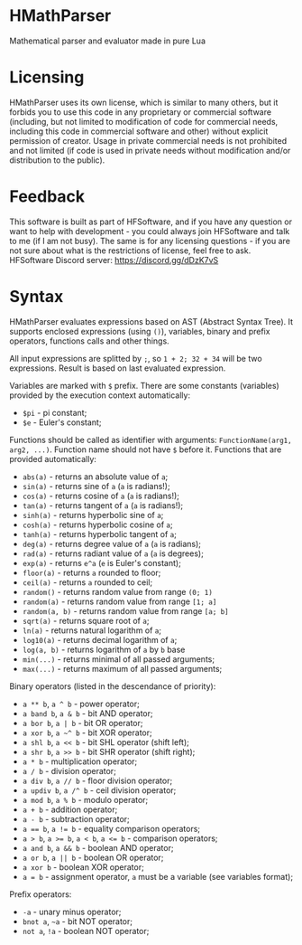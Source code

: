 # HMathParser
Mathematical parser and evaluator made in pure Lua

# Licensing
HMathParser uses its own license, which is similar to many others, but it forbids you to use this code in any proprietary or commercial software (including, but not limited to modification of code for commercial needs, including this code in commercial software and other) without explicit permission of creator. Usage in private commercial needs is not prohibited and not limited (if code is used in private needs without modification and/or distribution to the public).

# Feedback
This software is built as part of HFSoftware, and if you have any question or want to help with development - you could always join HFSoftware and talk to me (if I am not busy). The same is for any licensing questions - if you are not sure about what is the restrictions of license, feel free to ask. HFSoftware Discord server: https://discord.gg/dDzK7vS

# Syntax

HMathParser evaluates expressions based on AST (Abstract Syntax Tree). It supports enclosed expressions (using `()`), variables, binary and prefix operators, functions calls and other things.

All input expressions are splitted by `;`, so `1 + 2; 32 + 34` will be two expressions. Result is based on last evaluated expression.

Variables are marked with `$` prefix. There are some constants (variables) provided by the execution context automatically:
- `$pi` - pi constant;
- `$e` - Euler's constant;

Functions should be called as identifier with arguments: `FunctionName(arg1, arg2, ...)`. Function name should not have `$` before it.
Functions that are provided automatically:
 - `abs(a)` - returns an absolute value of `a`;
 - `sin(a)` - returns sine of `a` (`a` is radians!);
 - `cos(a)` - returns cosine of `a` (`a` is radians!);
 - `tan(a)` - returns tangent of `a` (`a` is radians!);
 - `sinh(a)` - returns hyperbolic sine of `a`;
 - `cosh(a)` - returns hyperbolic cosine of `a`;
 - `tanh(a)` - returns hyperbolic tangent of `a`;
 - `deg(a)` - returns degree value of `a` (`a` is radians);
 - `rad(a)` - returns radiant value of `a` (`a` is degrees);
 - `exp(a)` - returns `e^a` (`e` is Euler's constant);
 - `floor(a)` - returns `a` rounded to floor;
 - `ceil(a)` - returns `a` rounded to ceil;
 - `random()` - returns random value from range `(0; 1)`
 - `random(a)` - returns random value from range `[1; a]`
 - `random(a, b)` - returns random value from range `[a; b]`
 - `sqrt(a)` - returns square root of `a`;
 - `ln(a)` - returns natural logarithm of `a`;
 - `log10(a)` - returns decimal logarithm of `a`;
 - `log(a, b)` - returns logarithm of `a` by `b` base
 - `min(...)` - returns minimal of all passed arguments;
 - `max(...)` - returns maximum of all passed arguments;

Binary operators (listed in the descendance of priority):
 - `a ** b`, `a ^ b` - power operator;
 - `a band b`, `a & b` - bit AND operator;
 - `a bor b`, `a | b` - bit OR operator;
 - `a xor b`, `a ~^ b` - bit XOR operator;
 - `a shl b`, `a << b` - bit SHL operator (shift left);
 - `a shr b`, `a >> b` - bit SHR operator (shift right);
 - `a * b` - multiplication operator;
 - `a / b` - division operator;
 - `a div b`, `a // b` - floor division operator;
 - `a updiv b`, `a /^ b` - ceil division operator;
 - `a mod b`, `a % b` - modulo operator;
 - `a + b` - addition operator;
 - `a - b` - subtraction operator;
 - `a == b`, `a != b` - equality comparison operators;
 - `a > b`, `a >= b`, `a < b`, `a <= b` - comparison operators;
 - `a and b`, `a && b` - boolean AND operator;
 - `a or b`, `a || b` - boolean OR operator;
 - `a xor b` - boolean XOR operator;
 - `a = b` - assignment operator, `a` must be a variable (see variables format);
 
Prefix operators:
 - `-a` - unary minus operator;
 - `bnot a`, `~a` - bit NOT operator;
 - `not a`, `!a` - boolean NOT operator;
